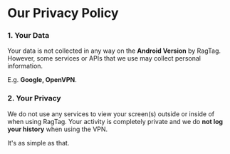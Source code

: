 # Our Privacy Policy

### 1. Your Data

Your data is not collected in any way on the **Android Version** by RagTag. However, some services or APIs that we use may collect personal information.

E.g. **Google, OpenVPN**.

### 2. Your Privacy

We do not use any services to view your screen(s) outside or inside of when using RagTag. Your activity is completely private and we do **not log your history** when using the VPN.

It's as simple as that.
